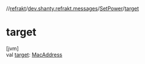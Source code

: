 //[refrakt](../../../index.md)/[dev.shanty.refrakt.messages](../index.md)/[SetPower](index.md)/[target](target.md)

# target

[jvm]\
val [target](target.md): [MacAddress](../../dev.shanty.refrakt/-mac-address/index.md)
